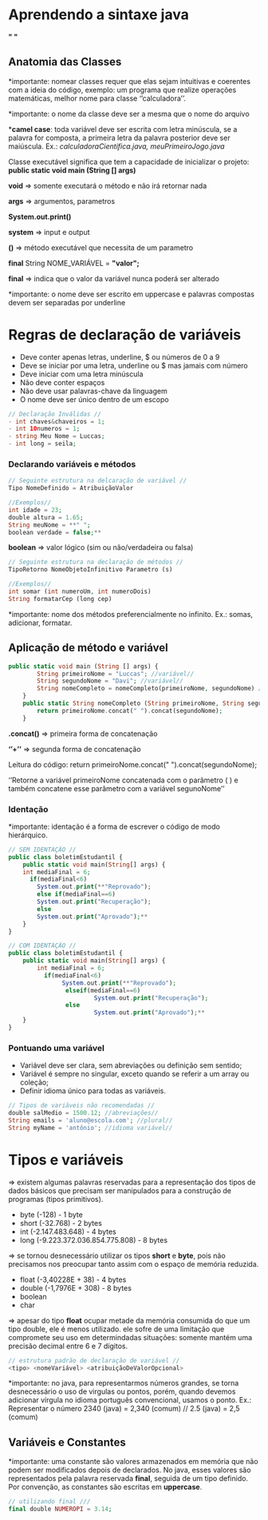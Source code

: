 # Aprendendo a sintaxe java

**" "**

## Anatomia das Classes

*importante: nomear classes requer que elas sejam intuitivas e coerentes com a ideia do código, exemplo: um programa que realize operações matemáticas, melhor nome para classe ‘’calculadora’’.

*importante: o nome da classe deve ser a mesma que o nome do arquivo

***camel case**: toda variável deve ser escrita com letra minúscula, se a palavra for composta, a primeira letra da palavra posterior deve ser maiúscula. Ex.: *calculadoraCientífica.java, meuPrimeiroJogo.java*

Classe executável significa que tem a capacidade de inicializar o projeto: **public static void main (String [] args)**

**void** ⇒ somente executará o método e não irá retornar nada

**args** ⇒ argumentos, parametros 

**System.out.print()**

**system** ⇒ input e output

**()** ⇒ método executável que necessita de um parametro

**final** String NOME_VARIÁVEL = **"**valor**";**

**final** ⇒ indica que o valor da variável nunca poderá ser alterado

*importante: o nome deve ser escrito em uppercase e palavras compostas devem ser separadas por underline

# Regras de declaração de variáveis

- Deve conter apenas letras, underline, $ ou números de 0 a 9
- Deve se iniciar por uma letra, underline ou $ mas jamais com número
- Deve iniciar com uma letra minúscula
- Não deve conter espaços
- Não deve usar palavras-chave da linguagem
- O nome deve ser único dentro de um escopo

```php
// Declaração Inválidas //
- int chaves&chaveiros = 1;
- int 10numeros = 1;
- string Meu Nome = Luccas;
- int long = seila;
```

### Declarando variáveis e métodos

```php
// Seguinte estrutura na delcaração de variável //
Tipo NomeDefinido = AtribuiçãoValor

//Exemplos//
int idade = 23;
double altura = 1.65;
String meuNome = **" ";
boolean verdade = false;**
```

**boolean** ⇒ valor lógico (sim ou não/verdadeira ou falsa)

```php
// Seguinte estrutura na declaração de métodos //
TipoRetorno NomeObjetoInfinitivo Parametro (s)

//Exemplos//
int somar (int numeroUm, int numeroDois)
String formatarCep (long cep)
```

*importante: nome dos métodos preferencialmente no infinito. Ex.: somas, adicionar, formatar.

## Aplicação de método e variável

```php
public static void main (String [] args) {
        String primeiroNome = "Luccas"; //variável//
        String segundoNome = "Davi"; //variável//
        String nomeCompleto = nomeCompleto(primeiroNome, segundoNome) //método//
    }
    public static String nomeCompleto (String primeiroNome, String segundoNome){
        return primeiroNome.concat(" ").concat(segundoNome);
    }
```

**.concat()** ⇒ primeira forma de concatenação

**‘’+’’** ⇒ segunda forma de concatenação

Leitura do código:  return primeiroNome.concat(" ").concat(segundoNome);

‘’Retorne a variável primeiroNome concatenada com o parâmetro ( ) e também concatene esse parâmetro com a variável segunoNome’’

### Identação

*importante: identação é a forma de escrever o código de modo hierárquico.

```php
// SEM IDENTAÇÃO //
public class boletimEstudantil {
    public static void main(String[] args) {
    int mediaFinal = 6;
	  if(mediaFinal<6)
		System.out.print(**"Reprovado");
		else if(mediaFinal==6)
		System.out.print("Recuperação");
		else
		System.out.print("Aprovado");**
    }
}
```

```php
// COM IDENTAÇÃO //
public class boletimEstudantil {
    public static void main(String[] args) {
        int mediaFinal = 6;
	      if(mediaFinal<6)
		       System.out.print(**"Reprovado");
				elseif(mediaFinal==6)
						System.out.print("Recuperação");
				else
						System.out.print("Aprovado");**
    }   
}
```

### Pontuando uma variável

- Variável deve ser clara, sem abreviações ou definição sem sentido;
- Variável é sempre no singular, exceto quando se referir a um array ou coleção;
- Definir idioma único para todas as variáveis.

```php
// Tipos de variáveis não recomendadas //
double salMedio = 1500.12; //abreviações//
String emails = 'aluno@escola.com'; //plural//
String myName = 'antônio'; //idioma variável//
```

# Tipos e variáveis
⇒ existem algumas palavras reservadas para a representação dos tipos de dados básicos que precisam ser manipulados para a construção de programas (tipos primitivos).

- byte (-128) - 1 byte
- short (-32.768) - 2 bytes
- int (-2.147.483.648) - 4 bytes
- long (-9.223.372.036.854.775.808) - 8 bytes

⇒ se tornou desnecessário utilizar os tipos **short** e **byte**, pois não precisamos nos preocupar tanto assim com o espaço de memória reduzida.

- float (-3,40228E + 38) - 4 bytes
- double (-1,7976E + 308) - 8 bytes
- boolean
- char

⇒ apesar do tipo **float** ocupar metade da memória consumida do que um tipo double, ele é menos utilizado. ele sofre de uma limitação que compromete seu uso em determindadas situações: somente mantém uma precisão decimal entre 6 e 7 dígitos.

```php
// estrutura padrão de declaração de variável //
<tipo> <nomeVariável> <atribuiçãoDeValorOpcional>
```

*importante: no java, para representarmos números grandes, se torna desnecessário o uso de virgulas ou pontos, porém, quando devemos adicionar vírgula no idioma português convencional, usamos o ponto. Ex.: Representar o número 2340 (java) = 2,340 (comum) // 2.5 (java) = 2,5 (comum)

## Variáveis e Constantes
*importante: uma constante são valores armazenados em memória que não podem ser modificados depois de declarados. No java, esses valores são representados pela palavra reservada **final**, seguida de um tipo definido. Por convenção, as constantes são escritas em **uppercase**.

```php
// utilizando final ///
final double NUMEROPI = 3.14;
```

